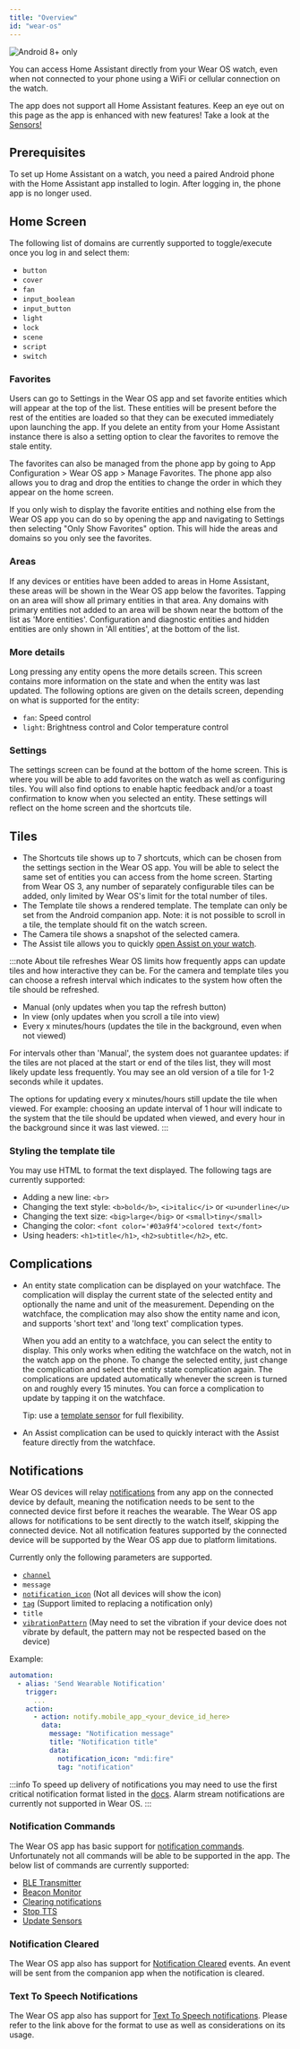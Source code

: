 ```yaml
---
title: "Overview"
id: "wear-os"
---
```


![Android](/assets/android.svg) 8+ only

You can access Home Assistant directly from your Wear OS watch, even when not connected to your phone using a WiFi or cellular connection on the watch.

The app does not support all Home Assistant features. Keep an eye out on this page as the app is enhanced with new features! Take a look at the [Sensors!](sensors.md)

## Prerequisites

To set up Home Assistant on a watch, you need a paired Android phone with the Home Assistant app installed to login. After logging in, the phone app is no longer used.

## Home Screen

The following list of domains are currently supported to toggle/execute once you log in and select them:

* `button`
* `cover`
* `fan`
* `input_boolean`
* `input_button`
* `light`
* `lock`
* `scene`
* `script`
* `switch`

### Favorites

Users can go to Settings in the Wear OS app and set favorite entities which will appear at the top of the list. These entities will be present before the rest of the entities are loaded so that they can be executed immediately upon launching the app. If you delete an entity from your Home Assistant instance there is also a setting option to clear the favorites to remove the stale entity.

The favorites can also be managed from the phone app by going to App Configuration > Wear OS app > Manage Favorites. The phone app also allows you to drag and drop the entities to change the order in which they appear on the home screen.

If you only wish to display the favorite entities and nothing else from the Wear OS app you can do so by opening the app and navigating to Settings then selecting "Only Show Favorites" option. This will hide the areas and domains so you only see the favorites.

### Areas

If any devices or entities have been added to areas in Home Assistant, these areas will be shown in the Wear OS app below the favorites. Tapping on an area will show all primary entities in that area. Any domains with primary entities not added to an area will be shown near the bottom of the list as 'More entities'. Configuration and diagnostic entities and hidden entities are only shown in 'All entities', at the bottom of the list.

### More details

Long pressing any entity opens the more details screen. This screen contains more information on the state and when the entity was last updated. The following options are given on the details screen, depending on what is supported for the entity:

- `fan`: Speed control
- `light`: Brightness control and Color temperature control

### Settings

The settings screen can be found at the bottom of the home screen. This is where you will be able to add favorites on the watch as well as configuring tiles. You will also find options to enable haptic feedback and/or a toast confirmation to know when you selected an entity. These settings will reflect on the home screen and the shortcuts tile.

## Tiles

* The Shortcuts tile shows up to 7 shortcuts, which can be chosen from the settings section in the Wear OS app. You will be able to select the same set of entities you can access from the home screen.  Starting from Wear OS 3, any number of separately configurable tiles can be added, only limited by Wear OS's limit for the total number of tiles.
* The Template tile shows a rendered template. The template can only be set from the Android companion app. Note: it is not possible to scroll in a tile, the template should fit on the watch screen.
* The Camera tile shows a snapshot of the selected camera.
* The Assist tile allows you to quickly [open Assist on your watch](https://www.home-assistant.io/voice_control/android/#assist-on-wear-os).

:::note About tile refreshes
Wear OS limits how frequently apps can update tiles and how interactive they can be. For the camera and template tiles you can choose a refresh interval which indicates to the system how often the tile should be refreshed.

 - Manual (only updates when you tap the refresh button)
 - In view (only updates when you scroll a tile into view)
 - Every x minutes/hours (updates the tile in the background, even when not viewed)

For intervals other than 'Manual', the system does not guarantee updates: if the tiles are not placed at the start or end of the tiles list, they will most likely update less frequently. You may see an old version of a tile for 1-2 seconds while it updates.

The options for updating every x minutes/hours still update the tile when viewed. For example: choosing an update interval of 1 hour will indicate to the system that the tile should be updated when viewed, and every hour in the background since it was last viewed.
:::

### Styling the template tile

You may use HTML to format the text displayed. The following tags are currently supported:

* Adding a new line: `<br>`
* Changing the text style: `<b>bold</b>`, `<i>italic</i>` or `<u>underline</u>`
* Changing the text size: `<big>large</big>` or `<small>tiny</small>`
* Changing the color: `<font color='#03a9f4'>colored text</font>`
* Using headers: `<h1>title</h1>`, `<h2>subtitle</h2>`, etc.

## Complications

* An entity state complication can be displayed on your watchface. The complication will display the current state of the selected entity and optionally the name and unit of the measurement. Depending on the watchface, the complication may also show the entity name and icon, and supports 'short text' and 'long text' complication types.

  When you add an entity to a watchface, you can select the entity to display. This only works when editing the watchface on the watch, not in the watch app on the phone. To change the selected entity, just change the complication and select the entity state complication again. The complications are updated automatically whenever the screen is turned on and roughly every 15 minutes. You can force a complication to update by tapping it on the watchface.

  Tip: use a [template sensor](https://www.home-assistant.io/integrations/template/#state-based-template-binary-sensors-buttons-numbers-selects-and-sensors) for full flexibility.

* An Assist complication can be used to quickly interact with the Assist feature directly from the watchface.

## Notifications


Wear OS devices will relay [notifications](../notifications/basic.md) from any app on the connected device by default, meaning the notification needs to be sent to the connected device first before it reaches the wearable. The Wear OS app allows for notifications to be sent directly to the watch itself, skipping the connected device. Not all notification features supported by the connected device will be supported by the Wear OS app due to platform limitations.

Currently only the following parameters are supported.

*  [`channel`](../notifications/basic.md#notification-channels)
*  `message`
*  [`notification_icon`](../notifications/basic.md#notification-status-bar-icon) (Not all devices will show the icon)
*  [`tag`](../notifications/basic.md#replacing) (Support limited to replacing a notification only)
*  `title`
*  [`vibrationPattern`](../notifications/basic.md#notification-vibration-pattern) (May need to set the vibration if your device does not vibrate by default, the pattern may not be respected based on the device)

Example:

```yaml
automation:
  - alias: 'Send Wearable Notification'
    trigger:
      ...
    action:
      - action: notify.mobile_app_<your_device_id_here>
        data:
          message: "Notification message"
          title: "Notification title"
          data:
            notification_icon: "mdi:fire"
            tag: "notification"
```

:::info
To speed up delivery of notifications you may need to use the first critical notification format listed in the [docs](../notifications/critical.md#android). Alarm stream notifications are currently not supported in Wear OS.
:::

### Notification Commands

The Wear OS app has basic support for [notification commands](../notifications/commands.md). Unfortunately not all commands will be able to be supported in the app. The below list of commands are currently supported:

*  [BLE Transmitter](../notifications/commands.md#ble-beacon-transmitter)
*  [Beacon Monitor](../notifications/commands.md#beacon-monitor)
*  [Clearing notifications](../notifications/basic.md#clearing)
*  [Stop TTS](../notifications/commands.md#stop-tts)
*  [Update Sensors](../notifications/commands.md#update-sensors)

### Notification Cleared

The Wear OS app also has support for [Notification Cleared](../notifications/notification-cleared/) events. An event will be sent from the companion app when the notification is cleared.

### Text To Speech Notifications

The Wear OS app also has support for [Text To Speech notifications](../notifications/basic.md#text-to-speech-notifications). Please refer to the link above for the format to use as well as considerations on its usage.

